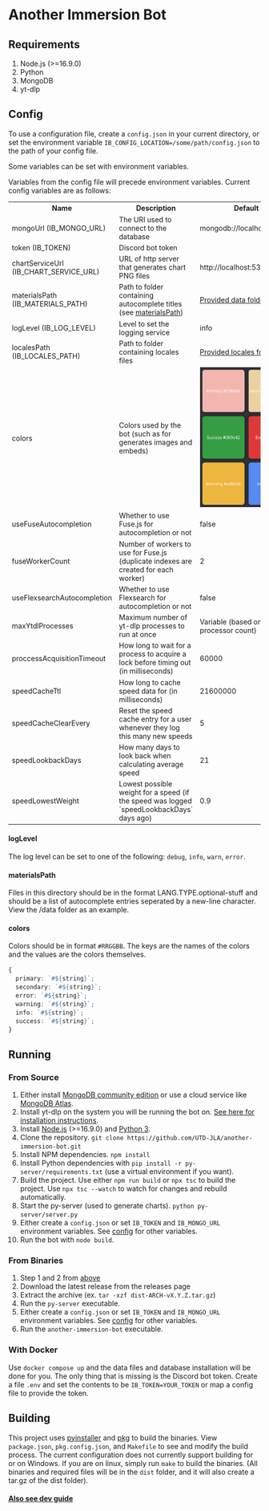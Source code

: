 # Another Immersion Bot

## Requirements
1. Node.js (>=16.9.0)
3. Python
4. MongoDB
5. yt-dlp

## Config
To use a configuration file, create a `config.json` in your current directory, or set the environment variable `IB_CONFIG_LOCATION=/some/path/config.json` to the path of your config file.

Some variables can be set with environment variables.

Variables from the config file will precede environment variables. Current config variables are as follows:

<table>
  <tr>
    <th>Name</th>
    <th>Description</th>
    <th>Default</th>
    <th>Required</th>
    <th>Type</th>
  </tr>
  <tr>
    <td>mongoUrl (IB_MONGO_URL)</td>
    <td>The URI used to connect to the database</td>
    <td>mongodb://localhost:27017</td>
    <td>Yes</td>
    <td>string</td>
  </tr>
  <tr>
    <td>token (IB_TOKEN)</td>
    <td>Discord bot token</td>
    <td></td>
    <td>Yes</td>
    <td>string</td>
  </tr>
  <tr>
    <td>chartServiceUrl (IB_CHART_SERVICE_URL)</td>
    <td>URL of http server that generates chart PNG files</td>
    <td>http://localhost:5301/bar</td>
    <td>Yes</td>
    <td>string</td>
  </tr>
  <tr>
    <td>materialsPath (IB_MATERIALS_PATH)</td>
    <td>Path to folder containing autocomplete titles (see <a href="#materialsPath">materialsPath</a>)</td>
    <td><a href="/data">Provided data folder</a></td>
    <td>No</td>
    <td>string</td>
  </tr>
  <tr>
    <td>logLevel (IB_LOG_LEVEL)</td>
    <td>Level to set the logging service</td>
    <td>info</td>
    <td>No</td>
    <td>string<a href="#logLevel">*</a></td>
  </tr>
  <tr>
    <td>localesPath (IB_LOCALES_PATH)</td>
    <td>Path to folder containing locales files</td>
    <td><a href="/locales">Provided locales folder</a></td>
    <td>No</td>
    <td>string</td>
  </tr>
  <tr>
    <td>colors</td>
    <td>Colors used by the bot (such as for generates images and embeds)</td>
    <td><img src="docs/default-colors.png" alt="Default colors"></td>
    <td>No</td>
    <td><a href="#colors">Colors</a></td>
  </tr>
  <tr>
    <td>useFuseAutocompletion</td>
    <td>Whether to use Fuse.js for autocompletion or not</td>
    <td>false</td>
    <td>No</td>
    <td>boolean</td>
  </tr>
  <tr>
    <td>fuseWorkerCount</td>
    <td>Number of workers to use for Fuse.js (duplicate indexes are created for each worker)</td>
    <td>2</td>
    <td>No</td>
    <td>number</td>
  </tr>
  <tr>
    <td>useFlexsearchAutocompletion</td>
    <td>Whether to use Flexsearch for autocompletion or not</td>
    <td>false</td>
    <td>No</td>
    <td>boolean</td>
  </tr>
  <tr>
    <td>maxYtdlProcesses</td>
    <td>Maximum number of yt-dlp processes to run at once</td>
    <td>Variable (based on processor count)</td>
    <td>No</td>
    <td>number</td>
  </tr>
  <tr>
    <td>proccessAcquisitionTimeout</td>
    <td>How long to wait for a process to acquire a lock before timing out (in milliseconds)</td>
    <td>60000</td>
    <td>No</td>
    <td>number</td>
  </tr>
  <tr>
    <td>speedCacheTtl</td>
    <td>How long to cache speed data for (in milliseconds)</td>
    <td>21600000</td>
    <td>No</td>
    <td>number</td>
  </tr>
  <tr>
    <td>speedCacheClearEvery</td>
    <td>Reset the speed cache entry for a user whenever they log this many new speeds</td>
    <td>5</td>
    <td>No</td>
    <td>number</td>
  </tr>
  <tr>
    <td>speedLookbackDays</td>
    <td>How many days to look back when calculating average speed</td>
    <td>21</td>
    <td>No</td>
    <td>number</td>
  </tr>
  <tr>
    <td>speedLowestWeight</td>
    <td>Lowest possible weight for a speed (if the speed was logged `speedLookbackDays` days ago)</td>
    <td>0.9</td>
    <td>No</td>
    <td>number (0-1)</td>
  </tr>
</table>

#### logLevel
The log level can be set to one of the following: `debug`, `info`, `warn`, `error`.

#### materialsPath
Files in this directory should be in the format LANG.TYPE.optional-stuff and should be a list of autocomplete entries seperated by a new-line character.
View the /data folder as an example.

#### colors
Colors should be in format `#RRGGBB`. The keys are the names of the colors and the values are the colors themselves.
```ts
{
  primary: `#${string}`;
  secondary: `#${string}`;
  error: `#${string}`;
  warning: `#${string}`;
  info: `#${string}`;
  success: `#${string}`;
}
```

## Running

### From Source
1. Either install [MongoDB community edition](https://www.mongodb.com/docs/manual/installation/) or use a cloud service like [MongoDB Atlas](https://www.mongodb.com/cloud/atlas).
2. Install yt-dlp on the system you will be running the bot on. [See here for installation instructions](https://github.com/yt-dlp/yt-dlp/wiki/Installation).
3. Install [Node.js](https://nodejs.org/en/download) (>=16.9.0) and [Python 3](https://www.python.org/downloads/).
4. Clone the repository. `git clone https://github.com/UTD-JLA/another-immersion-bot.git`
5. Install NPM dependencies. `npm install`
6. Install Python dependencies with `pip install -r py-server/requirements.txt` (use a virtual environment if you want).
7. Build the project. Use either `npm run build` or `npx tsc` to build the project. Use `npx tsc --watch` to watch for changes and rebuild automatically.
8. Start the py-server (used to generate charts). `python py-server/server.py`
9. Either create a `config.json` or set `IB_TOKEN` and `IB_MONGO_URL` environment variables. See [config](#config) for other variables.
10. Run the bot with `node build`.

### From Binaries
1. Step 1 and 2 from [above](#from-source)
2. Download the latest release from the releases page
3. Extract the archive (ex. `tar -xzf dist-ARCH-vX.Y.Z.tar.gz`)
4. Run the `py-server` executable.
5. Either create a `config.json` or set `IB_TOKEN` and `IB_MONGO_URL` environment variables. See [config](#config) for other variables.
6. Run the `another-immersion-bot` executable.

### With Docker
Use `docker compose up` and the data files and database installation will be done for you. The only thing that is missing is the Discord bot token. Create a file `.env` and set the contents to be `IB_TOKEN=YOUR_TOKEN` or map a config file to provide the token.

## Building
This project uses [pyinstaller](https://pyinstaller.org/en/stable/) and [pkg](https://github.com/vercel/pkg) to build the binaries. View `package.json`, `pkg.config.json`, and `Makefile` to see and modify the build process. The current configuration does not currently support building for or on Windows. If you are on linux, simply run `make` to build the binaries. (All binaries and required files will be in the `dist` folder, and it will also create a tar.gz of the dist folder).


#### [Also see dev guide](/docs/development-guide.md)
